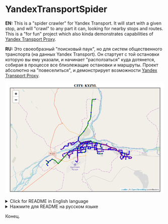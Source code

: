 # YandexTransportSpider

**EN:** This is a "spider crawler" for Yandex Transport. It will start with a given stop, and will "crawl" to any part it can, looking for nearby stops and routes. This is a "for fun" project which also kinda demonstrates capabilities of [Yandex Transport Proxy](https://github.com/OwlSoul/YandexTransportProxy).

**RU:** Это своеобразный "поисковый паук", но для систем общественного транспорта (на данных Yandex Transport). Он стартует с той остановки которую вы ему указали, и начинает "расползаться" куда дотянется, собирая в процессе все близлежащие остановки и маршруты. Проект абсолютно на "повеселиться", и демонстрирует возможности [Yandex Transport Proxy](https://github.com/OwlSoul/YandexTransportProxy).

![Yandex Transport Spider](https://github.com/OwlSoul/Images/raw/master/YandexTransportSpider/screenshot-1.png)
 
<details>
<summary> Click for README in English language</summary>
 Here be dragons
 </details>
 
 
<details>
<summary> Нажмите для README на русском языке </summary>
 
## Зачем оно надо?

Если отложить в сторону версию "меня адски прет смотреть на разрастающиеся графы" - эта штука просто берет и составляет базу данных общественного транспорта начиная с той точки которую вы ей указали. При этом данные в базе будут "от Яндекса", а это очень много полезной и вкусной информации, которую потом можно использовать **ОФФЛАЙН**. 

Небольшой **изолированый**(!!!) город (Якутск, Чита, Сыктывкар... Кы... Кызыл, да храни его господь) "паук" растащит на базу где-то за 6-12 часов при частоте запросов к Яндексу "1 в минуту". Почему так важно что город изолированный? А потому что если запустить эту штуку в Екатеринбурге она со временем найдет маршрут до Челябинска, Кургана и, возможно, Перми, и поползет туда. Про Москву и область и думать страшно. На данный момент "THERE IS NO STOPPING THE SPIDER" и он не успокоится пока не найдет все до чего дотянется. 

Паука, кстати, можно остановить в любой момент, и потом продолжить указав новую стартовую точку, или ту же самую (он там сам разберется), главное не трогать и не изменять базу - очередь запросов он тоже хранит в ней (бууу, буууу, плохой паттерн, бууууу!!!). Я лично запускаю его на каком-то крупном городе когда выхожу из дома, а вечером прихожу и "прусь на разросшийся граф".

 ## И как заставить его работать?
 
 Пауку для работы нужны три вещи:
 1. Работающий интернет (duh)
 2. Запущенный и доступный по сети [Yandex Transport Proxy](https://github.com/OwlSoul/YandexTransportProxy)
 3. Подготовленная база данных.
 
### Запуск Yandex Transport Proxy

Лучше всего запускать прокси на той же машине что и паука, и в докер-контейнере:

```
docker pull owlsoul/ytproxy:latest
docker run -t -d --name ytproxy --restart unless-stopped -p 25555:25555 owlsoul/ytproxy:latest
```

Готово.

### Готовим пауку базу данных

Создаем пользователя:

```
CREATE USER yandex_transport WITH ENCRYPTED PASSWORD 'password';
```

Создаем базу данных, и заполняем ее нужными таблицами, потом даем созданному пользователю абсолютную ВЛАСТЬ:
```
CREATE DATABASE yandex_transport;

\c yandex_transport;

CREATE TABLE stops (
    stop_id varchar PRIMARY KEY,
    name varchar,
    region varchar,
    timestamp timestamptz,
    data jsonb
);

CREATE TABLE ROUTES (
    route_id varchar PRIMARY KEY,
    thread_id varchar,
    name varchar,
    type varchar,
    region varchar,
    timestamp timestamptz,
    data jsonb
);

CREATE TABLE queue (
    id serial PRIMARY KEY,
    type varchar,
    data_id varchar,
    thread_id varchar
);

GRANT ALL PRIVILEGES ON SCHEMA public TO yandex_transport;
GRANT ALL PRIVILEGES ON ALL TABLES IN SCHEMA public TO yandex_transport;
GRANT ALL PRIVILEGES ON ALL SEQUENCES IN SCHEMA public TO yandex_transport;
GRANT ALL PRIVILEGES ON DATABASE yandex_transport TO yandex_transport;
```

Паук по умолочанию будет работать именно с этой базой и с таким паролем.

### Запуск самого паука

Пауку нужна библиотека [YandexTransportWebdriverAPI-Python](https://github.com/OwlSoul/YandexTransportWebdriverAPI-Python), ну и еще там до кучи барахла всякого, немного.

```
pip3 install psycopg2-binary
pip3 install yandex_transport_webdriver_api
```

Запускаем паука, например с остановки ["Улица Чкалова"](https://yandex.ru/maps/19/syktyvkar/?ll=50.808973%2C61.678116&masstransit%5BstopId%5D=1680722687&mode=stop&z=16) в Сыктывкаре:

```
./transport_spider.py 1680722687 --database yandex_transport
```

Все, паук пополз. Часов через 16 закончит, у вас будет база ВСЕГО общественного транспота города Сыктывкар (по версии Яндекса, он все-таки может чего-то не знать).

### Немного о базе данных
В таблицах stops и routes в базе есть поле _data_ типа _jsonb_. В это поле паук пишет ответ от Яндекса в формате JSON, и там есть ну просто вся необходимая остановка по марштуру (траектория, остальные остановки) или остановке (координаты, проходящие маршруты). Яндекс свой JSON постоянно меняет, и документировать его очень неблагодарное дело, но читается оно достаточно легко и понятно. Примеры можно посмотреть [здесь](https://github.com/OwlSoul/YandexTransportProxy/wiki), паук оперирует методами [getStopInfo](https://github.com/OwlSoul/YandexTransportProxy/wiki/%D0%9F%D1%80%D0%B8%D0%BC%D0%B5%D1%80:-getStopInfo) и [getRouteInfo](https://github.com/OwlSoul/YandexTransportProxy/wiki/%D0%9F%D1%80%D0%B8%D0%BC%D0%B5%D1%80:-getRouteInfo).

#### Структура таблицы stops:
_stop_id_ - ID остановки \
_name_ - имя остановки \
_region_ - регион остановки \
_timestamp_ - время, когда остановка была добавлена в базу \
_data_ - JSON ответ от getStopInfo Яндекса \

#### Структура таблицы routes:
_route_id_ - ID маршрута \
_type_ - тип маршрута (автобус, троллейбус и т.д.) \
_name_ - имя маршрута \
_region_ - не используется, пока оставлено чтобы "что-то не сломать", потом уберу (никогда) \
_timestamp_ - время, когда маршрут был добавлена в базу \
_data_ - JSON ответ от getRouteInfo Яндекса \

#### Таблица queue:
Это очередь запросов для "паука", лучше эту штуку не трогать.

_id_ - порядковый номер
_type_ - тип запроса, 'stop' или 'route' \
_data_id_ - здесь будет или _stop_id_ остановки, или _route_id_ маршрута \
_thread_id_ - маршруту для идентификации нужен еще и ID "линии" (туда, обратно, альтернативная и.т.д) \

### Параметры командной строки для паука

```
positional arguments:
  stop_id              Starting stop ID

optional arguments:
  -h, --help           запросить о помощи
  -v, --version        запросить версию приложения
  --ytproxy_host HOST  хост Yandex Transport Proxy, по умолчанию 127.0.0.1
  --ytproxy_port PORT  порт Yandex Transport Proxy port, по умолчанию 25555
  --database DB_NAME   имя базы данных, по умолчанию yandex_transport
  --db_host DB_HOST    хост базы данных, по умолчанию localhost
  --db_port DB_PORT    порт базы данных, по умолчанию 5432
  --db_user DB_USER    имя пользователя базы данных, по умолчанию yandex_transport
  --db_password PASS   пароль базы данных, по умолчанию password
  --delay_lower D_LOW  нижний предел задержки между запросами, по умолчанию 40
  --delay_upper D_UP   нижний предел задержки между запросами, по умолчанию 60
```

Главное это указать stop_id. Как его получить? Очень просто.
Нужно "кликнуть" на желаемую остановку в Яндекс.Картах и посмотреть URL остановки в адресной строке браузера. \
Например для остановки "Магазин Мелодия" в Химках:

https://yandex.ru/maps/10758/himki/?ll=37.438354%2C55.891513&masstransit%5BstopId%5D=stop__9680782&mode=stop&z=19

Здесь stop_id это **stop__9680782**. Какой-то определенной логике ID мершрутов и остановок не поддаются, может быть любая строка, порой очень и очень вычурная, так что просто спарсить всю базу данных Яндекса по транспорту перебором не выйдет.

Задержка между запросами (по умолчанию - случайное число в районе 1 минуты) управляется через _--delay_lower_ и _--delay_upper_.

## Визуализатор

Визуализатор ни в коем случае не претендует на какие-то почести в мире ВебДева, это ужасная и уродливая штука собранная на коленке с адской архитектурой просто чтобы следить за работой паука, или посмотреть что оно там натянуло в базу. А еще это _"мое первое приложение на GoLang"_ ©®™, _patent pending_, поэтому... поэтому он такой какой он есть.

Визуализатору требуются двае сторонние библиотеки:
```
go get github.com/lib/pq
go get github.com/tidwall/gjson
```

Конфигурация визцализатора находится в файле config/visualizer-config.json:

```
{
    "listen_host": "127.0.0.1",  
    "listen_port": 8090,
    "preload_data": false,

    "city_name": "KYZYL",
    "center_coords": [51.6959, 94.4709],
    "center_zoom": 12,

    "database": "yandex_transport_kyzyl",
    "db_host": "127.0.0.1",
    "db_port": 5432,
    "db_user": "yandex_transport",
    "db_password": "password",

    "draw_delay": 5,
    "update_interval": 60
}
```

_listen_host_ - хост на котором визуализатор будет слушать \
_listen_port_ - порт на котором визуализатор будет слушать \
_preload_data_ - стоит задать **true** если цель - показать готовую базу, в таком случае при запуске скрипта база будет единожды загружена для дальнейшего отображения пользователю. Если стоит **false** - база будет вычитываться при каждом запросе со стороны фронтедна, этот режим подходит для отображения работы паука "в процессе" и представляет из себя ну абсолютно неоптимизированный кусок кода.

_city_name_ - имя города которое стоит отобразить.
_сenter_coords - координаты куда карта будет "смотреть" при первом запуске.
_сenter_zoom_ - масштаб карты при первом запуске.

Параметры базы данных можно не пояснять, они очевидные.

_draw_delay_ - задержка в миллисекундах между отрисовкой элементов на карте
_update_interval_ - задержка в секундах между полной перерисовкай карты (используется если "preload_data": false)

## Запускаем визуализатор

```
go run visualizer-backend.go
```

Теперь можно зайти на http://localhost:8090/leaflet/leaflet.html и переться на разрастающийся граф.

 </details>
 
 Конец.
